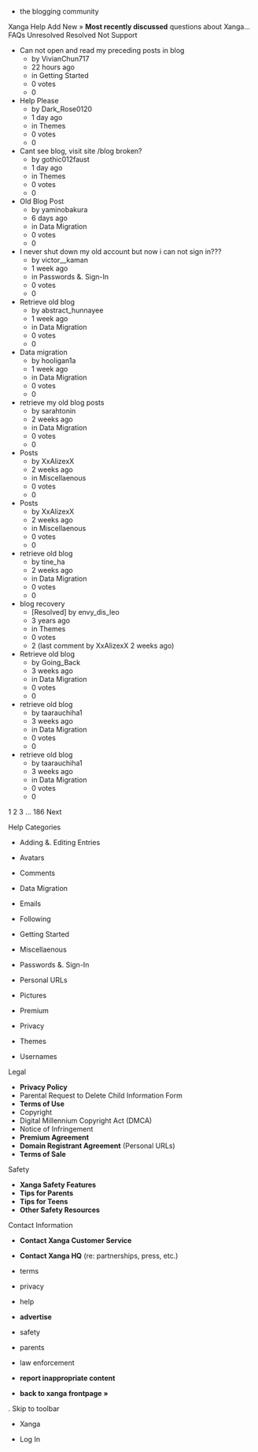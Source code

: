 *   the blogging community

Xanga Help Add New » **Most recently discussed** questions about Xanga… FAQs Unresolved Resolved Not Support

*   Can not open and read my preceding posts in blog
    *   by VivianChun717
    *   22 hours ago
    *   in Getting Started
    *   0 votes
    *   0
*   Help Please
    *   by Dark\_Rose0120
    *   1 day ago
    *   in Themes
    *   0 votes
    *   0
*   Cant see blog, visit site /blog broken?
    *   by gothic012faust
    *   1 day ago
    *   in Themes
    *   0 votes
    *   0
*   Old Blog Post
    *   by yaminobakura
    *   6 days ago
    *   in Data Migration
    *   0 votes
    *   0
*   I never shut down my old account but now i can not sign in???
    *   by victor\_\_kaman
    *   1 week ago
    *   in Passwords &. Sign-In
    *   0 votes
    *   0
*   Retrieve old blog
    *   by abstract\_hunnayee
    *   1 week ago
    *   in Data Migration
    *   0 votes
    *   0
*   Data migration
    *   by hooligan1a
    *   1 week ago
    *   in Data Migration
    *   0 votes
    *   0
*   retrieve my old blog posts
    *   by sarahtonin
    *   2 weeks ago
    *   in Data Migration
    *   0 votes
    *   0
*   Posts
    *   by XxAlizexX
    *   2 weeks ago
    *   in Miscellaenous
    *   0 votes
    *   0
*   Posts
    *   by XxAlizexX
    *   2 weeks ago
    *   in Miscellaenous
    *   0 votes
    *   0
*   retrieve old blog
    *   by tine\_ha
    *   2 weeks ago
    *   in Data Migration
    *   0 votes
    *   0
*   blog recovery
    *   \[Resolved\] by envy\_dis\_leo
    *   3 years ago
    *   in Themes
    *   0 votes
    *   2 (last comment by XxAlizexX 2 weeks ago)
*   Retrieve old blog
    *   by Going\_Back
    *   3 weeks ago
    *   in Data Migration
    *   0 votes
    *   0
*   retrieve old blog
    *   by taarauchiha1
    *   3 weeks ago
    *   in Data Migration
    *   0 votes
    *   0
*   retrieve old blog
    *   by taarauchiha1
    *   3 weeks ago
    *   in Data Migration
    *   0 votes
    *   0

1 2 3 ... 186 Next

Help Categories

*   Adding &. Editing Entries
*   Avatars
*   Comments
*   Data Migration
*   Emails
*   Following
*   Getting Started
*   Miscellaenous

*   Passwords &. Sign-In
*   Personal URLs
*   Pictures
*   Premium
*   Privacy
*   Themes
*   Usernames

Legal

*   **Privacy Policy**
*   Parental Request to Delete Child Information Form
*   **Terms of Use**
*   Copyright
*   Digital Millennium Copyright Act (DMCA)
*   Notice of Infringement
*   **Premium Agreement**
*   **Domain Registrant Agreement** (Personal URLs)
*   **Terms of Sale**

Safety

*   **Xanga Safety Features**
*   **Tips for Parents**
*   **Tips for Teens**
*   **Other Safety Resources**

Contact Information

*   **Contact Xanga Customer Service**
*   **Contact Xanga HQ** (re: partnerships, press, etc.)

*   terms
*   privacy
*   help
*   **advertise**

*   safety
*   parents
*   law enforcement
*   **report inappropriate content**

*   **back to xanga frontpage »**

<img src="http://pixel.quantserve.com/pixel/p-87h-iNOVooym2.gif" style="display: none" height="1" width="1" alt="Quantcast"/>. Skip to toolbar

*   Xanga

*   Log In